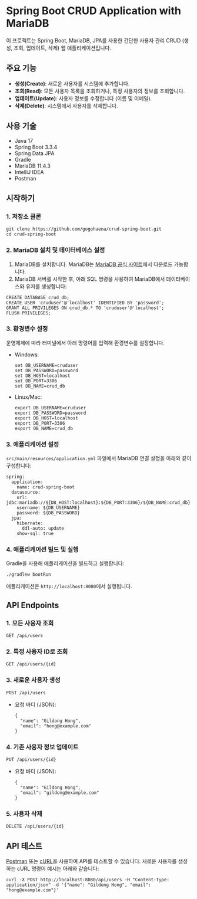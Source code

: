 # Spring Boot CRUD Application with MariaDB

이 프로젝트는 Spring Boot, MariaDB, JPA를 사용한 간단한 사용자 관리 CRUD (생성, 조회, 업데이트, 삭제) 웹 애플리케이션입니다.

## 주요 기능
- **생성(Create)**: 새로운 사용자를 시스템에 추가합니다.
- **조회(Read)**: 모든 사용자 목록을 조회하거나, 특정 사용자의 정보를 조회합니다.
- **업데이트(Update)**: 사용자 정보를 수정합니다 (이름 및 이메일).
- **삭제(Delete)**: 시스템에서 사용자를 삭제합니다.

## 사용 기술
- Java 17
- Spring Boot 3.3.4
- Spring Data JPA
- Gradle
- MariaDB 11.4.3
- IntelliJ IDEA
- Postman

## 시작하기

### 1. 저장소 클론
```
git clone https://github.com/gogohaena/crud-spring-boot.git
cd crud-spring-boot
```

### 2. MariaDB 설치 및 데이터베이스 설정
1. MariaDB를 설치합니다. MariaDB는 [MariaDB 공식 사이트](https://mariadb.org/download/?t=mariadb&p=mariadb&r=11.4.3&os=windows&cpu=x86_64&pkg=msi&mirror=blendbyte)에서 다운로드 가능합니다.
2. MariaDB 서버를 시작한 후, 아래 SQL 명령을 사용하여 MariaDB에서 데이터베이스와 유저를 생성합니다:
  ```
  CREATE DATABASE crud_db;
  CREATE USER 'cruduser'@'localhost' IDENTIFIED BY 'password';
  GRANT ALL PRIVILEGES ON crud_db.* TO 'cruduser'@'localhost';
  FLUSH PRIVILEGES;
  ```

### 3. 환경변수 설정
운영체제에 따라 터미널에서 아래 명령어를 입력해 환경변수를 설정합니다.
- Windows:
  ```
  set DB_USERNAME=cruduser
  set DB_PASSWORD=password
  set DB_HOST=localhost
  set DB_PORT=3306
  set DB_NAME=crud_db
  ```
- Linux/Mac:
  ```
  export DB_USERNAME=cruduser
  export DB_PASSWORD=password
  export DB_HOST=localhost
  export DB_PORT=3306
  export DB_NAME=crud_db
  ```

### 3. 애플리케이션 설정
`src/main/resources/application.yml` 파일에서 MariaDB 연결 설정을 아래와 같이 구성합니다:
```
spring:
  application:
    name: crud-spring-boot
  datasource:
    url: jdbc:mariadb://${DB_HOST:localhost}:${DB_PORT:3306}/${DB_NAME:crud_db}
    username: ${DB_USERNAME}
    password: ${DB_PASSWORD}
  jpa:
    hibernate:
      ddl-auto: update
    show-sql: true
```

### 4. 애플리케이션 빌드 및 실행
Gradle을 사용해 애플리케이션을 빌드하고 실행합니다:
```
./gradlew bootRun
```

애플리케이션은 `http://localhost:8080`에서 실행됩니다.

## API Endpoints

### 1. 모든 사용자 조회
```
GET /api/users
```

### 2. 특정 사용자 ID로 조회
```
GET /api/users/{id}
```

### 3. 새로운 사용자 생성
```
POST /api/users
```
- 요청 바디 (JSON):
  ```
  {
    "name": "Gildong Hong",
    "email": "hong@example.com"
  }
  ```

### 4. 기존 사용자 정보 업데이트
```
PUT /api/users/{id}
```
- 요청 바디 (JSON):
  ```
  {
    "name": "Gildong Hong",
    "email": "gildong@example.com"
  }
  ```

### 5. 사용자 삭제
```
DELETE /api/users/{id}
```

## API 테스트
[Postman](https://www.postman.com/) 또는 [cURL](https://curl.se/)을 사용하여 API를 테스트할 수 있습니다. 새로운 사용자를 생성하는 cURL 명령어 예시는 아래와 같습니다:

```
curl -X POST http://localhost:8080/api/users -H "Content-Type: application/json" -d '{"name": "Gildong Hong", "email": "hong@example.com"}'
```
